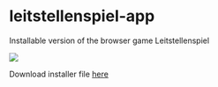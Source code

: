 # leitstellenspiel-app
Installable version of the browser game Leitstellenspiel

<img src="https://github.com/theunreallpj/leitstellenspiel-app/assets/56166718/b4230226-18dc-48b9-bff8-a7272550aa18" align="center">

Download installer file [here](https://github.com/theunreallpj/leitstellenspiel-app/blob/main/Leitstellenspiel%20Setup.msi)

